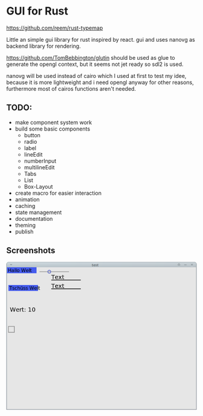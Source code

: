 # GUI for Rust

https://github.com/reem/rust-typemap

Little an simple gui library for rust inspired by react.
gui and uses nanovg as backend library for rendering.

https://github.com/TomBebbington/glutin should be used as glue to generate the
opengl context, but it seems not jet ready so sdl2 is used.

nanovg will be used instead of cairo which I used at first to test my idee, because
it is more lightweight and i need opengl anyway for other reasons, furthermore
most of cairos functions aren't needed.

## TODO:
 - make component system work
 - build some basic components
   - button
   - radio
   - label
   - lineEdit
   - numberInput
   - multilineEdit
   - Tabs
   - List
   - Box-Layout
 - create macro for easier interaction
 - animation
 - caching
 - state management
 - documentation
 - theming
 - publish

## Screenshots

![all_widgets example](./screenshot_all_widgets.png)
